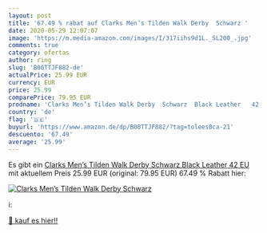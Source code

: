 ```yaml
---
layout: post
title: '67.49 % rabat auf Clarks Men’s Tilden Walk Derby  Schwarz '
date: 2020-05-29 12:07:07
image: 'https://m.media-amazon.com/images/I/317iihs9d1L._SL200_.jpg'
comments: true
category: ofertas
author: ring
slug: 'B00TTJF882-de'
actualPrice: 25.99 EUR
currency: EUR
price: 25.99
comparePrice: 79.95 EUR
prodname: 'Clarks Men’s Tilden Walk Derby  Schwarz  Black Leather   42 EU'
country: 'de'
flag: '🇩🇪'
buyurl: 'https://www.amazon.de/dp/B00TTJF882/?tag=tolees0ca-21'
descuento: '67.49'
average: '25.99'
---
```


Es gibt ein [Clarks Men’s Tilden Walk Derby  Schwarz  Black Leather   42 EU](https://www.amazon.de/dp/B00TTJF882/?tag=tolees0ca-21) mit aktuellem Preis 25.99 EUR (original: 79.95 EUR) 67.49 % Rabatt hier:

[![Clarks Men’s Tilden Walk Derby  Schwarz ](https://m.media-amazon.com/images/I/317iihs9d1L._SL200_.jpg)](https://www.amazon.de/dp/B00TTJF882/?tag=tolees0ca-21)

ℹ️:


[🛒 kauf es hier!!](https://www.amazon.de/dp/B00TTJF882/?tag=tolees0ca-21)
